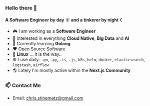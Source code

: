 ### Hello there 👋

#### A Software Engineer by day ☼ and a tinkerer by night ☾

- :video_game: I am working as a **Software Engineer**
- :monocle_face: Interested in everything **Cloud Native**, **Big Data** and **AI**
- :seedling: Currently learning **Golang**
- :heart: Open Source Software
- :penguin: **Linux** ... it is the way..
- :gear: I use daily: `.go`, `.py`, `.ts`, `.js`, `k8s`, `helm`, `docker`, `elasticsearch`, `logstash`, `airflow`
- :earth_americas: Lately I'm mostly active within the **Next.js Community**

### 📫 Contact Me

- Email: [chris.stinemetz@gmail.com](mailto:chris.stinemetz@gmail.com)
